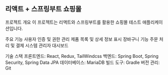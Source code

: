 ## 리액트 + 스프링부트 쇼핑몰

프로젝트 개요
이 프로젝트는 리액트와 스프링부트를 활용한 쇼핑몰 테스트 애플리케이션입니다.


주요 기능
사용자 인증 및 권한 관리
제품 목록 및 상세 정보 표시
장바구니 기능
주문 처리 및 결제 시스템
관리자 대시보드


기술 스택
프론트엔드: React, Redux, TailWindcss
백엔드: Spring Boot, Spring Security, Spring Data JPA
데이터베이스: MariaDB
빌드 도구: Gradle
버전 관리: Git
